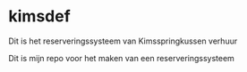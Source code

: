 # kimsdef
Dit is het reserveringssysteem van Kimsspringkussen verhuur


Dit is mijn repo voor het maken van een reserveringssysteem
